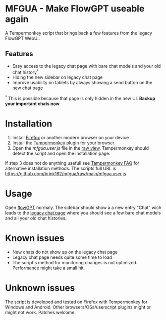 # MFGUA - Make FlowGPT useable again
A Tempermonkey script that brings back a few features from the legacy FlowGPT WebUI.
## Features
- Easy access to the legacy chat page with bare chat models and your old chat history<sup>*</sup>
- Hiding the new sidebar on legacy chat page
- Improve usability on tablets by always showing a send button on the new chat page

<sup>*</sup> This is possible because that page is only hidden in the new UI. **Backup your important chats now**

# Installation
1. Install [Firefox](https://www.mozilla.org/firefox/new/) or another modern browser on your device
2. Install the [Tampermonkey](https://www.tampermonkey.net) plugin for your browser
3. Open the *mfgua.user.js* file in the [raw view](https://github.com/brink182/mfgua/raw/main/mfgua.user.js). Tampermonkey should detect the script and open the installation page.

If step 3 does not do anything usefull see [Tampermonkey FAQ](https://www.tampermonkey.net/faq.php#Q102) for alternative installation methods. The scripts full URL is https://github.com/brink182/mfgua/raw/main/mfgua.user.js

# Usage
Open [flowGPT](https://flowgpt.com) normaly. The sidebar should show a a new entry "Chat" wich leads to the [legacy chat page](https://flowgpt.com/chat) where you should see a few bare chat models and all your old chat histories.

# Known issues
- New chats do not show up on the legacy chat page
- Legacy chat page needs quite some time to load
- The script's method for monitoring changes is not optimized. Performance might take a small hit.

# Unknown issues
The script is developed and tested on Firefox with Tempermonkey for Windows and Android. Other browsers/OSs/userscript plugins might or might not work. Patches welcome.
